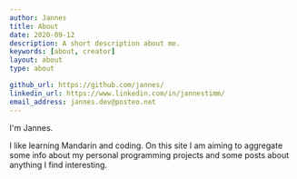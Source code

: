 ```yaml
---
author: Jannes
title: About
date: 2020-09-12
description: A short description about me.
keywords: [about, creator]
layout: about
type: about

github_url: https://github.com/jannes/
linkedin_url: https://www.linkedin.com/in/jannestimm/
email_address: jannes.dev@posteo.net
---
```


I'm Jannes.  

I like learning Mandarin and coding.
On this site I am aiming to aggregate some info about
my personal programming projects and some posts about anything I find interesting.
